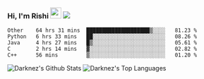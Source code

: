 ### Hi, I'm Rishi <img src="https://media.giphy.com/media/hvRJCLFzcasrR4ia7z/giphy.gif" width="25px" />  <img src="https://img.shields.io/badge/Data Scienctist-Python-blue?style=flat-square" />
<!--START_SECTION:waka-->
```text
Other    64 hrs 31 mins  ████████████████████▒░░░░   81.23 % 
Python   6 hrs 33 mins   ██░░░░░░░░░░░░░░░░░░░░░░░   08.26 % 
Java     4 hrs 27 mins   █▒░░░░░░░░░░░░░░░░░░░░░░░   05.61 % 
C        2 hrs 14 mins   ▓░░░░░░░░░░░░░░░░░░░░░░░░   02.82 % 
C++      56 mins         ▒░░░░░░░░░░░░░░░░░░░░░░░░   01.20 % 
```
<!--END_SECTION:waka-->
<img alt="Darknez's Github Stats" src="https://github-readme-stats.vercel.app/api?username=Darknez07&show_icons=true&count_private=true&theme=dark" />
<img alt="Darknez's Top Languages" src="https://github-readme-stats.vercel.app/api/top-langs/?username=Darknez07&langs_count=5&theme=tokyonight" />
